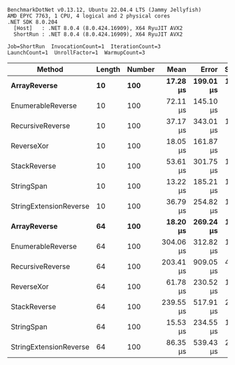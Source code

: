 ```

BenchmarkDotNet v0.13.12, Ubuntu 22.04.4 LTS (Jammy Jellyfish)
AMD EPYC 7763, 1 CPU, 4 logical and 2 physical cores
.NET SDK 8.0.204
  [Host]   : .NET 8.0.4 (8.0.424.16909), X64 RyuJIT AVX2
  ShortRun : .NET 8.0.4 (8.0.424.16909), X64 RyuJIT AVX2

Job=ShortRun  InvocationCount=1  IterationCount=3  
LaunchCount=1  UnrollFactor=1  WarmupCount=3  

```
| Method                 | Length | Number | Mean      | Error     | StdDev    | Median     | Min        | Max       | Allocated |
|----------------------- |------- |------- |----------:|----------:|----------:|-----------:|-----------:|----------:|----------:|
| **ArrayReverse**           | **10**     | **100**    |  **17.28 μs** | **199.01 μs** | **10.909 μs** |  **11.741 μs** |  **10.249 μs** |  **29.84 μs** |  **10.09 KB** |
| EnumerableReverse      | 10     | 100    |  72.11 μs | 145.10 μs |  7.953 μs |  69.454 μs |  65.817 μs |  81.05 μs |  25.72 KB |
| RecursiveReverse       | 10     | 100    |  37.17 μs | 343.01 μs | 18.802 μs |  27.050 μs |  25.587 μs |  58.86 μs |  56.97 KB |
| ReverseXor             | 10     | 100    |  18.05 μs | 161.87 μs |  8.873 μs |  15.169 μs |  10.971 μs |  28.00 μs |  10.09 KB |
| StackReverse           | 10     | 100    |  53.61 μs | 301.75 μs | 16.540 μs |  44.583 μs |  43.541 μs |  72.70 μs |  31.19 KB |
| StringSpan             | 10     | 100    |  13.22 μs | 185.21 μs | 10.152 μs |   7.484 μs |   7.243 μs |  24.95 μs |   5.41 KB |
| StringExtensionReverse | 10     | 100    |  36.79 μs | 254.82 μs | 13.967 μs |  29.785 μs |  27.701 μs |  52.87 μs |  28.84 KB |
| **ArrayReverse**           | **64**     | **100**    |  **18.20 μs** | **269.24 μs** | **14.758 μs** |  **10.084 μs** |   **9.272 μs** |  **35.23 μs** |  **30.41 KB** |
| EnumerableReverse      | 64     | 100    | 304.06 μs | 312.82 μs | 17.147 μs | 300.281 μs | 289.120 μs | 322.78 μs |  59.31 KB |
| RecursiveReverse       | 64     | 100    | 203.41 μs | 909.05 μs | 49.828 μs | 175.347 μs | 173.934 μs | 260.94 μs | 710.88 KB |
| ReverseXor             | 64     | 100    |  61.78 μs | 230.52 μs | 12.636 μs |  60.222 μs |  49.993 μs |  75.12 μs |  30.41 KB |
| StackReverse           | 64     | 100    | 239.55 μs | 517.91 μs | 28.389 μs | 237.164 μs | 212.437 μs | 269.06 μs |  88.22 KB |
| StringSpan             | 64     | 100    |  15.53 μs | 234.55 μs | 12.857 μs |   8.530 μs |   7.699 μs |  30.37 μs |  15.56 KB |
| StringExtensionReverse | 64     | 100    |  86.35 μs | 539.43 μs | 29.568 μs |  69.940 μs |  68.627 μs | 120.48 μs |  68.69 KB |
